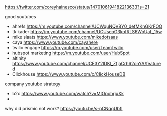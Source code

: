 


https://twitter.com/coreyhainesco/status/1470106194182213633?s=21

good youtubes
- ahrefs https://m.youtube.com/channel/UCWquNQV8Y0_defMKnGKrFOQ
- tk kader https://m.youtube.com/channel/UCUseoG3kofRLS6WoUaL_15w
- mike slaats https://www.youtube.com/mikedotsaas
- caya https://www.youtube.com/cayahere
- twilio engage https://m.youtube.com/user/TeamTwilio
- hubspot marketing https://m.youtube.com/user/HubSpot
- altinity https://www.youtube.com/channel/UCE3Y2lDKl_ZfjaCrh62onYA/featured
- Clickhouse https://www.youtube.com/c/ClickHouseDB

company youtube strategy
- b2c https://www.youtube.com/watch?v=MIOpohrjuXk
- 




why did prismic not work? https://youtu.be/s-pCNqqUbfI
